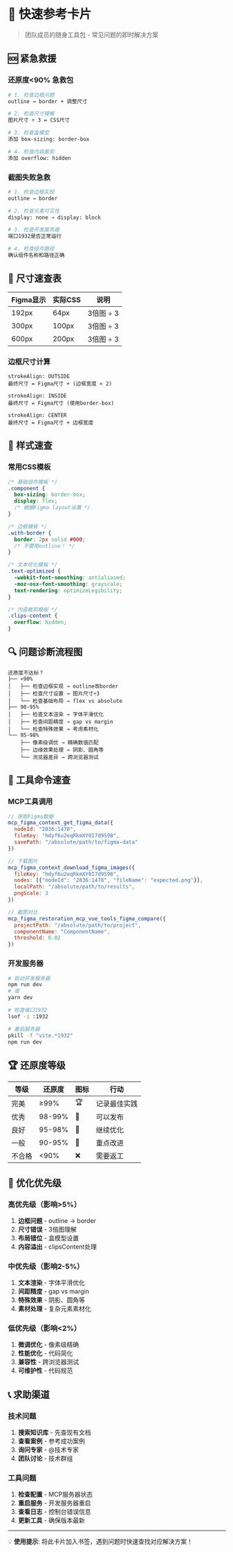 # 🚀 快速参考卡片

> 团队成员的随身工具包 - 常见问题的即时解决方案

## 🆘 紧急救援

### 还原度<90% 急救包
```bash
# 1. 检查边框问题
outline → border + 调整尺寸

# 2. 检查尺寸理解
图片尺寸 ÷ 3 = CSS尺寸

# 3. 检查盒模型
添加 box-sizing: border-box

# 4. 检查内容裁剪
添加 overflow: hidden
```

### 截图失败急救
```bash
# 1. 检查边框实现
outline → border

# 2. 检查元素可见性
display: none → display: block

# 3. 检查开发服务器
端口1932是否正常运行

# 4. 检查组件路径
确认组件名称和路径正确
```

## 📏 尺寸速查表

| Figma显示 | 实际CSS | 说明 |
|-----------|---------|------|
| 192px | 64px | 3倍图 ÷ 3 |
| 300px | 100px | 3倍图 ÷ 3 |
| 600px | 200px | 3倍图 ÷ 3 |

### 边框尺寸计算
```
strokeAlign: OUTSIDE
最终尺寸 = Figma尺寸 + (边框宽度 × 2)

strokeAlign: INSIDE  
最终尺寸 = Figma尺寸 (使用border-box)

strokeAlign: CENTER
最终尺寸 = Figma尺寸 + 边框宽度
```

## 🎨 样式速查

### 常用CSS模板
```css
/* 基础组件模板 */
.component {
  box-sizing: border-box;
  display: flex;
  /* 根据Figma layout设置 */
}

/* 边框模板 */
.with-border {
  border: 2px solid #000;
  /* 不要用outline！ */
}

/* 文本优化模板 */
.text-optimized {
  -webkit-font-smoothing: antialiased;
  -moz-osx-font-smoothing: grayscale;
  text-rendering: optimizeLegibility;
}

/* 内容裁剪模板 */
.clips-content {
  overflow: hidden;
}
```

## 🔍 问题诊断流程图

```
还原度不达标？
├── <90%
│   ├── 检查边框实现 → outline改border
│   ├── 检查尺寸设置 → 图片尺寸÷3
│   └── 检查基础布局 → flex vs absolute
├── 90-95%
│   ├── 检查文本渲染 → 字体平滑优化
│   ├── 检查间距精度 → gap vs margin
│   └── 检查特殊效果 → 考虑素材化
└── 95-98%
    ├── 像素级调优 → 精确数值匹配
    ├── 边缘效果处理 → 阴影、圆角等
    └── 浏览器差异 → 跨浏览器测试
```

## 📱 工具命令速查

### MCP工具调用
```javascript
// 获取Figma数据
mcp_figma_context_get_figma_data({
  nodeId: "2836:1478",
  fileKey: "hdyf6u2eqRkmXY0I7d9S98",
  savePath: "/absolute/path/to/figma-data"
})

// 下载图片
mcp_figma_context_download_figma_images({
  fileKey: "hdyf6u2eqRkmXY0I7d9S98",
  nodes: [{"nodeId": "2836:1478", "fileName": "expected.png"}],
  localPath: "/absolute/path/to/results",
  pngScale: 3
})

// 截图对比
mcp_figma_restoration_mcp_vue_tools_figma_compare({
  projectPath: "/absolute/path/to/project",
  componentName: "ComponentName",
  threshold: 0.02
})
```

### 开发服务器
```bash
# 启动开发服务器
npm run dev
# 或
yarn dev

# 检查端口1932
lsof -i :1932

# 重启服务器
pkill -f "vite.*1932"
npm run dev
```

## 🏆 还原度等级

| 等级 | 还原度 | 图标 | 行动 |
|------|--------|------|------|
| 完美 | ≥99% | 🏆 | 记录最佳实践 |
| 优秀 | 98-99% | 🥇 | 可以发布 |
| 良好 | 95-98% | 🥈 | 继续优化 |
| 一般 | 90-95% | 🥉 | 重点改进 |
| 不合格 | <90% | ❌ | 需要返工 |

## 🎯 优化优先级

### 高优先级（影响>5%）
1. **边框问题** - outline → border
2. **尺寸错误** - 3倍图理解
3. **布局错位** - 盒模型设置
4. **内容溢出** - clipsContent处理

### 中优先级（影响2-5%）
1. **文本渲染** - 字体平滑优化
2. **间距精度** - gap vs margin
3. **特殊效果** - 阴影、圆角等
4. **素材处理** - 复杂元素素材化

### 低优先级（影响<2%）
1. **微调优化** - 像素级精确
2. **性能优化** - 代码简化
3. **兼容性** - 跨浏览器测试
4. **可维护性** - 代码规范

## 📞 求助渠道

### 技术问题
1. **搜索知识库** - 先查现有文档
2. **查看案例** - 参考成功案例
3. **询问专家** - @技术专家
4. **团队讨论** - 技术群组

### 工具问题
1. **检查配置** - MCP服务器状态
2. **重启服务** - 开发服务器重启
3. **查看日志** - 控制台错误信息
4. **更新工具** - 确保版本最新

---

💡 **使用提示**: 将此卡片加入书签，遇到问题时快速查找对应解决方案！